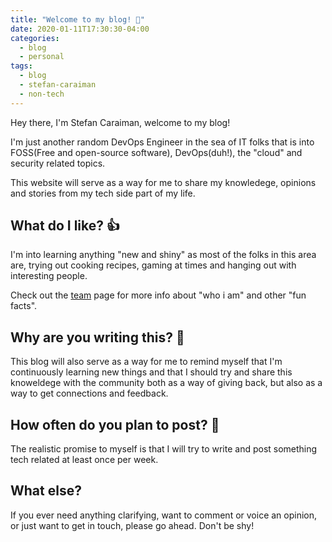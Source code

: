 ```yaml
---
title: "Welcome to my blog! 🎉"
date: 2020-01-11T17:30:30-04:00
categories:
  - blog
  - personal
tags:
  - blog
  - stefan-caraiman
  - non-tech
---
```


Hey there, I'm Stefan Caraiman, welcome to my blog!

I'm just another random DevOps Engineer in the sea of IT folks that is into FOSS(Free and open-source software), DevOps(duh!), the "cloud" and security related topics.

This website will serve as a way for me to share my knowledege, opinions and stories from my tech side part of my life.

## What do I like? 👍

I'm into learning anything "new and shiny" as most of the folks in this area are, trying out cooking recipes, gaming at times and hanging out with interesting people.

Check out the [team][team] page for more info about "who i am" and other "fun facts".

## Why are you writing this? 💭

This blog will also serve as a way for me to remind myself that I'm continuously learning new things and that I should try and share this knoweldege with the community both as a way of giving back, but also as a way to get connections and feedback.

## How often do you plan to post? 🤔

The realistic promise to myself is that I will try to write and post something tech related at least once per week.

## What else?

If you ever need anything clarifying, want to comment or voice an opinion, or just want to get in touch, please go ahead. Don't be shy!

[team]: https://blog.sredaily.com/team
